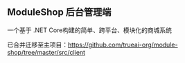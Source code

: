 ## ModuleShop 后台管理端

一个基于 .NET Core构建的简单、跨平台、模块化的商城系统

已合并迁移至主项目：<https://github.com/trueai-org/module-shop/tree/master/src/client>